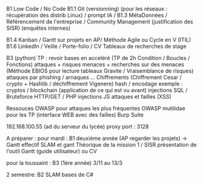 B1 
Low Code / No Code
B1.1 Git (versionning) (pour les réseaux : récupération des distrib Linux) / prompt IA / 
B1.3 MétaDonnées / Référencement de l'entreprise / Community Management (justification des SISR) (enquêtes internes)


B1.4 Kanban / Gantt sur projets en AP/ Méthode Agile ou Cycle en V (ITIL)
B1.6 LinkedIn / Veille / Porte-folio / CV
Tableaux de recherches de stage



B3 (python)
TP : revoir bases en acceléré (TP de 2h Condition / Boucles / Fonctions)
attaques + risques menaces + recherches sur des menaces (Méthode EBIOS pour lecture tableaux Gravite / Vraisemblance de risques)
attaques par phishing / arnaques ...
Chiffrements (Chiffrement Cesar  / crypto + Hashlib / déchiffrement Vigenere)
hash / encodage
exemple : cryptos / blockchain (application de ce qui est vu avant)
injections SQL / Bruteforce HTTP/GET / PHP
injections JS attaques et failles (XSS)

Ressouces OWASP pour attaques les plus fréquentes
OWASP mutilidae pour les TP (interface WEB avec des failles)
Burp Suite

192.168.100.55 (ad du serveur du lycée) proxy port : 3128

A préparer :
pour mardi : 
    B1 deuxième année (AP regarder les projets) -> Gantt effectif SLAM et gant Théorique de la mission 1 / SISR présentation de l'outil Gantt (guide utilisateur) ou CV

pour la toussaint : B3 (1ère année) 3/11 au 13/3

2 semestre:
B2 SLAM bases de C#

